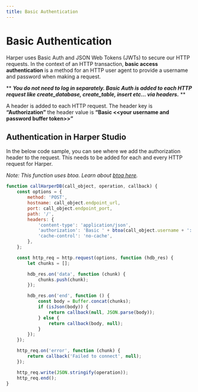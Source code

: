 ```yaml
---
title: Basic Authentication
---
```


# Basic Authentication

Harper uses Basic Auth and JSON Web Tokens (JWTs) to secure our HTTP requests. In the context of an HTTP transaction, **basic access authentication** is a method for an HTTP user agent to provide a username and password when making a request.

** _**You do not need to log in separately. Basic Auth is added to each HTTP request like create_database, create_table, insert etc… via headers.**_ **

A header is added to each HTTP request. The header key is **“Authorization”** the header value is **“Basic &lt;&lt;your username and password buffer token>>”**

## Authentication in Harper Studio

In the below code sample, you can see where we add the authorization header to the request. This needs to be added for each and every HTTP request for Harper.

_Note: This function uses btoa. Learn about_ [_btoa here_](https:/developer.mozilla.org/en-US/docs/Web/API/btoa)_._

```javascript
function callHarperDB(call_object, operation, callback) {
	const options = {
		method: 'POST',
		hostname: call_object.endpoint_url,
		port: call_object.endpoint_port,
		path: '/',
		headers: {
			'content-type': 'application/json',
			'authorization': 'Basic ' + btoa(call_object.username + ':' + call_object.password),
			'cache-control': 'no-cache',
		},
	};

	const http_req = http.request(options, function (hdb_res) {
		let chunks = [];

		hdb_res.on('data', function (chunk) {
			chunks.push(chunk);
		});

		hdb_res.on('end', function () {
			const body = Buffer.concat(chunks);
			if (isJson(body)) {
				return callback(null, JSON.parse(body));
			} else {
				return callback(body, null);
			}
		});
	});

	http_req.on('error', function (chunk) {
		return callback('Failed to connect', null);
	});

	http_req.write(JSON.stringify(operation));
	http_req.end();
}
```
